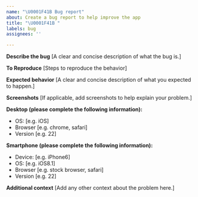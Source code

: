 ```yaml
---
name: "\U0001F41B Bug report"
about: Create a bug report to help improve the app
title: "\U0001F41B "
labels: bug
assignees: ''

---
```


**Describe the bug**
[A clear and concise description of what the bug is.]

**To Reproduce**
[Steps to reproduce the behavior]

**Expected behavior**
[A clear and concise description of what you expected to happen.]

**Screenshots**
[If applicable, add screenshots to help explain your problem.]

**Desktop (please complete the following information):**
 - OS: [e.g. iOS]
 - Browser [e.g. chrome, safari]
 - Version [e.g. 22]

**Smartphone (please complete the following information):**
 - Device: [e.g. iPhone6]
 - OS: [e.g. iOS8.1]
 - Browser [e.g. stock browser, safari]
 - Version [e.g. 22]

**Additional context**
[Add any other context about the problem here.]

